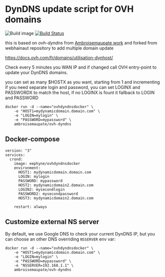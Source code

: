 # DynDNS update script for OVH domains

![Build image](https://github.com/eephyne/ovh-dyndns-docker/workflows/Build%20ovh-dyndns%20image/badge.svg)
[![Build Status](https://travis-ci.com/eephyne/ovh-dyndns-docker.svg?branch=master)](https://travis-ci.com/ephyne/ovh-dyndns-docker)

this is based on _ovh-dyndns_ from [Ambroisemaupate work](https://github.com/ambroisemaupate/Docker) and forked from webhainaut repository to add multiple domain update

https://docs.ovh.com/fr/domains/utilisation-dynhost/

Check every 5 minutes you WAN IP and if changed call OVH entry-point to update
your DynDNS domains.

you can set as many $HOSTX as you want, starting from 1 and incrementing
if you need separate login and password, you can set LOGINX and PASSWORDX to match the host, if no LOGINX is fount it fallback to LOGIN and PASSWORD

```
docker run -d --name="ovhdyndnsdocker" \
    -e "HOST1=mydynamicdomain.domain.com" \
    -e "LOGIN=mylogin" \
    -e "PASSWORD=mypassword" \
    ambroisemaupate/ovh-dyndns
```

## Docker-compose

```
version: "3"
services:
  crond:
    image: eephyne/ovhdyndnsdocker
    environment:
      HOST1: mydynamicdomain.domain.com
      LOGIN: mylogin
      PASSWORD: mypassword
      HOST2: mydynamicdomain2.domain.com
      LOGIN2: mysecondlogin
      PASSWORD2: mysecondpassword
      HOST3: mydynamicdomain2.domain.com

    restart: always
```

## Customize external NS server

By default, we use Google DNS to check your current DynDNS IP, but you can choose an
other DNS overriding `NSSERVER` env var:

```
docker run -d --name="ovhdyndnsdocker" \
    -e "HOST1=mydynamicdomain.domain.com" \
    -e "LOGIN=mylogin" \
    -e "PASSWORD=mypassword" \
    -e "NSSERVER=192.168.1.1" \
    ambroisemaupate/ovh-dyndns
```
